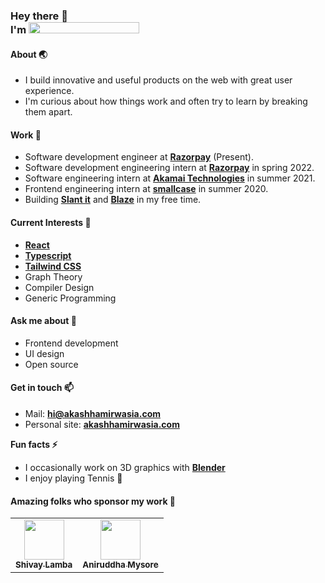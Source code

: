 <h3>
  Hey there 👋<br>
  I'm
  <a href="#">
    <img src="https://akashhamirwasia.com/akash-animated.svg" width="177" height="18">
  </a>
</h3>

<!--
- 🔭 I’m currently working on ...
- 🌱 I’m currently learning ...
- 👯 I’m looking to collaborate on ...
- 🤔 I’m looking for help with ...
- 💬 Ask me about ...
- 📫 How to reach me: ...
- 😄 Pronouns: ...
- ⚡ Fun fact: ...
-->

#### About 🌏
- I build innovative and useful products on the web with great user experience.
- I'm curious about how things work and often try to learn by breaking them apart.

#### Work 🔭
- Software development engineer at **[Razorpay](https://razorpay.com)** (Present).
- Software development engineering intern at **[Razorpay](https://razorpay.com)** in spring 2022.
- Software engineering intern at **[Akamai Technologies](https://akamai.com)** in summer 2021.
- Frontend engineering intern at **[smallcase](https://smallcase.com)** in summer 2020.
- Building **[Slant it](https://slantit.app)** and **[Blaze](https://blaze.now.sh)** in my free time.

#### Current Interests 🌱
- **[React](https://reactjs.org)**
- **[Typescript](https://www.typescriptlang.org/)**
- **[Tailwind CSS](https://tailwindcss.com)**
- Graph Theory
- Compiler Design
- Generic Programming

#### Ask me about 💬
- Frontend development
- UI design
- Open source

#### Get in touch 📫
- Mail: **hi@akashhamirwasia.com**
- Personal site: **[akashhamirwasia.com](https://akashhamirwasia.com)**

**Fun facts ⚡**
- I occasionally work on 3D graphics with **[Blender](https://blender.org)**
- I enjoy playing Tennis 🎾

#### Amazing folks who sponsor my work 💚
<table width="320px">
    <tbody>
        <tr valign="top">
          <td align="center">
            <a href="https://github.com/shivaylamba">
              <img src="https://github.com/shivaylamba.png" width="64" />
              <br>
              <strong><sub>Shivay Lamba</sub></strong>
            </a>
          </td>
          <td align="center">
            <a href="https://github.com/animysore">
              <img src="https://github.com/animysore.png" width="64" />
              <br>
              <strong><sub>Aniruddha Mysore</sub></strong>
            </a>
          </td>
        </tr>
    </tbody>
</table>

